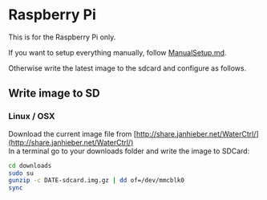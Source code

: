 # Raspberry Pi
This is for the Raspberry Pi only.

If you want to setup everything manually, follow [ManualSetup.md](./ManualSetup.md).

Otherwise write the latest image to the sdcard and configure as follows.

## Write image to SD
### Linux / OSX
Download the current image file from [http://share.janhieber.net/WaterCtrl/](http://share.janhieber.net/WaterCtrl/)  
In a terminal go to your downloads folder and write the image to SDCard:
```bash
cd downloads
sudo su
gunzip -c DATE-sdcard.img.gz | dd of=/dev/mmcblk0
sync
```

